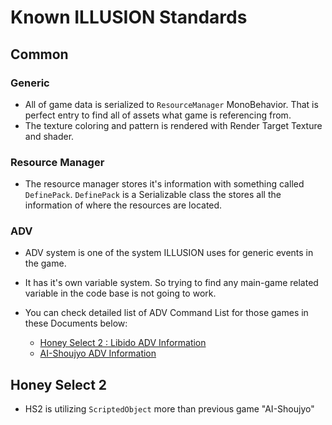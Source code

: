 # Known ILLUSION Standards

## Common

### Generic

-   All of game data is serialized to `ResourceManager` MonoBehavior.
    That is perfect entry to find all of assets what game is referencing from.
-   The texture coloring and pattern is rendered with Render Target Texture and shader.

### Resource Manager

-   The resource manager stores it's information with something called `DefinePack`. `DefinePack` is a Serializable class the stores all the information of where the resources are located.

### ADV

-   ADV system is one of the system ILLUSION uses for generic events in the game.
-   It has it's own variable system. So trying to find any main-game related variable in the code base is not going to work.
-   You can check detailed list of ADV Command List for those games in these Documents below:

    -   [Honey Select 2 : Libido ADV Information](technical/adv-hs2.md)
    -   [AI-Shoujyo ADV Information](technical/adv-ai.md)

## Honey Select 2

-   HS2 is utilizing `ScriptedObject` more than previous game "AI-Shoujyo"
